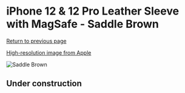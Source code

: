 # iPhone 12 & 12 Pro Leather Sleeve with MagSafe - Saddle Brown

[Return to previous page](/iphone_12)

[High-resolution image from Apple](https://store.storeimages.cdn-apple.com/8756/as-images.apple.com/is/MHYC3?wid=4500&hei=4500&fmt=png)

<div style="width: 500px"><img src="/everyphone/MHYC3.png" alt="Saddle Brown"></div>

## Under construction
